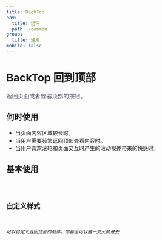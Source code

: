 ```yaml
---
title: BackTop
nav:
  title: 组件
  path: /common
group:
  title: 通用
mobile: false
---
```

# BackTop 回到顶部
<span style="color:#454d64;font-size:15px;"> 返回页面或者容器顶部的按钮。</span>

## 何时使用
- 当页面内容区域较长时。
- 当用户需要频繁返回顶部查看内容时。
- 当用户喜欢滚轮和页面交互时产生的滚动视差带来的快感时。

## 基本使用
<code src="./demo/index1.jsx" />

## 自定义样式
###### 可以自定义返回顶部的载体，你甚至可以塞一支火箭进去
<code src="./demo/index2.jsx" />

<API></API>
